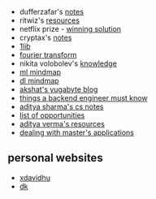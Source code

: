 * dufferzafar's [notes](https://github.com/dufferzafar/notes)
* ritwiz's [resources](https://github.com/ritwizsinha/Rezources)
* netflix prize - [winning solution](https://www.netflixprize.com/assets/GrandPrize2009_BPC_BellKor.pdf)
* cryptax's [notes](https://github.com/cryptax/techweb)
* [1lib](https://1lib.in/)
* [fourier transform](https://betterexplained.com/articles/an-interactive-guide-to-the-fourier-transform/)
* nikita volobolev's [knowledge](https://github.com/nikitavoloboev/knowledge)
* [ml mindmap](https://github.com/dformoso/machine-learning-mindmap)
* [dl mindmap](https://github.com/dformoso/deeplearning-mindmap)
* [akshat's yugabyte blog](https://blog.yugabyte.com/why-i-joined-yugabyte-akshat/)
* [things a backend engineer must know](https://news.ycombinator.com/item?id=27710097)
* [aditya sharma's cs notes](https://github.com/sharmaaditya570191/computer-science-notes)
* [list of opportunities](https://github.com/vibalijoshi/List-of-Opportunities)
* [aditya verma's resources](https://github.com/Verma314/Resources)
* [dealing with master's applications](https://medium.com/@aviral.ag/dealing-with-masters-applications-part-1-6ee151295ed3)

## personal websites

* [xdavidhu](https://github.com/xdavidhu/xdavidhu.me)
* [dk](https://github.com/DhavalKapil/dhavalkapil.github.io)
